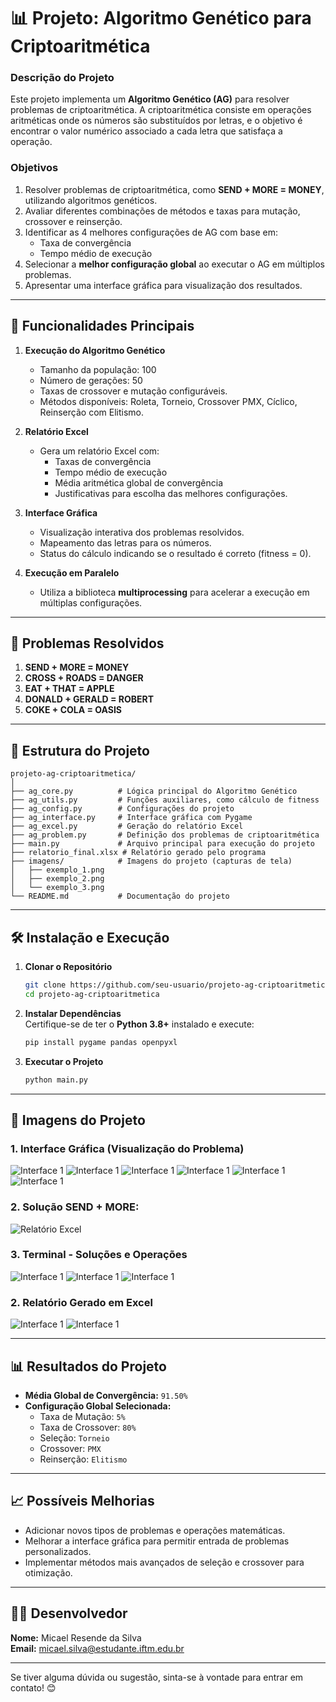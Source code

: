 # 📊 Projeto: Algoritmo Genético para Criptoaritmética  

### **Descrição do Projeto**  
Este projeto implementa um **Algoritmo Genético (AG)** para resolver problemas de criptoaritmética. A criptoaritmética consiste em operações aritméticas onde os números são substituídos por letras, e o objetivo é encontrar o valor numérico associado a cada letra que satisfaça a operação.  

### **Objetivos**  
1. Resolver problemas de criptoaritmética, como **SEND + MORE = MONEY**, utilizando algoritmos genéticos.  
2. Avaliar diferentes combinações de métodos e taxas para mutação, crossover e reinserção.  
3. Identificar as 4 melhores configurações de AG com base em:  
   - Taxa de convergência  
   - Tempo médio de execução  
4. Selecionar a **melhor configuração global** ao executar o AG em múltiplos problemas.  
5. Apresentar uma interface gráfica para visualização dos resultados.  

---

## 🚀 **Funcionalidades Principais**  

1. **Execução do Algoritmo Genético**  
   - Tamanho da população: 100  
   - Número de gerações: 50  
   - Taxas de crossover e mutação configuráveis.  
   - Métodos disponíveis: Roleta, Torneio, Crossover PMX, Cíclico, Reinserção com Elitismo.  

2. **Relatório Excel**  
   - Gera um relatório Excel com:  
     - Taxas de convergência  
     - Tempo médio de execução  
     - Média aritmética global de convergência  
     - Justificativas para escolha das melhores configurações.  

3. **Interface Gráfica**  
   - Visualização interativa dos problemas resolvidos.  
   - Mapeamento das letras para os números.  
   - Status do cálculo indicando se o resultado é correto (fitness = 0).  

4. **Execução em Paralelo**  
   - Utiliza a biblioteca **multiprocessing** para acelerar a execução em múltiplas configurações.  

---

## 🧩 **Problemas Resolvidos**  

1. **SEND + MORE = MONEY**  
2. **CROSS + ROADS = DANGER**  
3. **EAT + THAT = APPLE**  
4. **DONALD + GERALD = ROBERT**  
5. **COKE + COLA = OASIS**  

---

## 📂 **Estrutura do Projeto**  

```plaintext
projeto-ag-criptoaritmetica/
│
├── ag_core.py          # Lógica principal do Algoritmo Genético
├── ag_utils.py         # Funções auxiliares, como cálculo de fitness
├── ag_config.py        # Configurações do projeto
├── ag_interface.py     # Interface gráfica com Pygame
├── ag_excel.py         # Geração do relatório Excel
├── ag_problem.py       # Definição dos problemas de criptoaritmética
├── main.py             # Arquivo principal para execução do projeto
├── relatorio_final.xlsx # Relatório gerado pelo programa
├── imagens/            # Imagens do projeto (capturas de tela)
│   ├── exemplo_1.png
│   ├── exemplo_2.png
│   └── exemplo_3.png
└── README.md           # Documentação do projeto
```

---

## 🛠️ **Instalação e Execução**  

1. **Clonar o Repositório**  
   ```bash
   git clone https://github.com/seu-usuario/projeto-ag-criptoaritmetica.git
   cd projeto-ag-criptoaritmetica
   ```

2. **Instalar Dependências**  
   Certifique-se de ter o **Python 3.8+** instalado e execute:  
   ```bash
   pip install pygame pandas openpyxl
   ```

3. **Executar o Projeto**  
   ```bash
   python main.py
   ```

---

## 📸 **Imagens do Projeto**  

### **1. Interface Gráfica (Visualização do Problema)**  
![Interface 1](https://github.com/Micael-Resende/Algoritmo-Genetico/blob/master/project/images/caso1.png)
![Interface 1](https://github.com/Micael-Resende/Algoritmo-Genetico/blob/master/project/images/caso2.png)
![Interface 1](https://github.com/Micael-Resende/Algoritmo-Genetico/blob/master/project/images/caso3.png)
![Interface 1](https://github.com/Micael-Resende/Algoritmo-Genetico/blob/master/project/images/caso4.png)
![Interface 1](https://github.com/Micael-Resende/Algoritmo-Genetico/blob/master/project/images/caso5.png)
![Interface 1](https://github.com/Micael-Resende/Algoritmo-Genetico/blob/master/project/images/caso6.png)

### **2. Solução SEND + MORE:**  
![Relatório Excel](https://github.com/Micael-Resende/Algoritmo-Genetico/blob/master/project/images/solve-send_more.png)

### **3. Terminal - Soluções e Operações**  
![Interface 1](https://github.com/Micael-Resende/Algoritmo-Genetico/blob/master/project/images/melhores_configs1.png)
![Interface 1](https://github.com/Micael-Resende/Algoritmo-Genetico/blob/master/project/images/melhores_configs2.png)
![Interface 1](https://github.com/Micael-Resende/Algoritmo-Genetico/blob/master/project/images/melhores_configs3.png)

### **2. Relatório Gerado em Excel** 
![Interface 1](https://github.com/Micael-Resende/Algoritmo-Genetico/blob/master/project/images/relatorio-pt1.png)
![Interface 1](https://github.com/Micael-Resende/Algoritmo-Genetico/blob/master/project/images/relatorio-pt2.png)

---

## 📊 **Resultados do Projeto**  

- **Média Global de Convergência:** `91.50%`  
- **Configuração Global Selecionada:**  
   - Taxa de Mutação: `5%`  
   - Taxa de Crossover: `80%`  
   - Seleção: `Torneio`  
   - Crossover: `PMX`  
   - Reinserção: `Elitismo`  

---

## 📈 **Possíveis Melhorias**  

- Adicionar novos tipos de problemas e operações matemáticas.  
- Melhorar a interface gráfica para permitir entrada de problemas personalizados.  
- Implementar métodos mais avançados de seleção e crossover para otimização.  

---

## 🧑‍💻 **Desenvolvedor**  

**Nome:** Micael Resende da Silva  
**Email:** micael.silva@estudante.iftm.edu.br

---

Se tiver alguma dúvida ou sugestão, sinta-se à vontade para entrar em contato! 😊  
